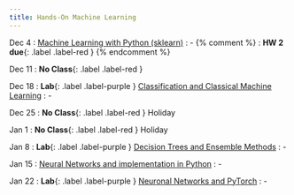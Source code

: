 ```yaml
---
title: Hands-On Machine Learning
---
```


Dec 4
: [Machine Learning with Python (sklearn)](#)
  : -
{% comment %}
: **HW 2 due**{: .label .label-red }
{% endcomment %}

Dec 11
: **No Class**{: .label .label-red }


Dec 18
: **Lab**{: .label .label-purple } [Classification and Classical Machine Learning](#)
  : -

Dec 25
: **No Class**{: .label .label-red } Holiday

Jan 1
: **No Class**{: .label .label-red } Holiday

Jan 8
: **Lab**{: .label .label-purple } [Decision Trees and Ensemble Methods](#)
  : -

Jan 15
: [Neural Networks and implementation in Python](#)
  : -

Jan 22
: **Lab**{: .label .label-purple } [Neuronal Networks and PyTorch](#)
  : -
